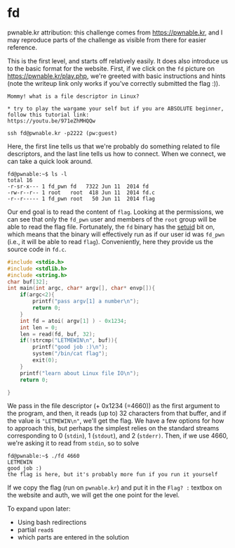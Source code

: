 # fd

pwnable.kr attribution: this challenge comes from <https://pwnable.kr>, and I may reproduce parts of the challenge as visible from there for easier reference.


This is the first level, and starts off relatively easily. It does also introduce us to the basic format for the website. First, if we click on the `fd` picture on <https://pwnable.kr/play.php>, we're greeted with basic instructions and hints (note the writeup link only works if you've correctly submitted the flag :)).

```
Mommy! what is a file descriptor in Linux?

* try to play the wargame your self but if you are ABSOLUTE beginner, follow this tutorial link:
https://youtu.be/971eZhMHQQw

ssh fd@pwnable.kr -p2222 (pw:guest)
```

Here, the first line tells us that we're probably do something related to file descriptors, and the last line tells us how to connect. When we connect, we can take a quick look around.

```
fd@pwnable:~$ ls -l
total 16
-r-sr-x--- 1 fd_pwn fd   7322 Jun 11  2014 fd
-rw-r--r-- 1 root   root  418 Jun 11  2014 fd.c
-r--r----- 1 fd_pwn root   50 Jun 11  2014 flag
```

Our end goal is to read the content of `flag`. Looking at the permissions, we can see that only the `fd_pwn` user and members of the `root` group will be able to read the flag file. Fortunately, the `fd` binary has the [setuid](https://en.wikipedia.org/wiki/Setuid) bit on, which means that the binary will effectively run as if our user id was `fd_pwn` (i.e., it will be able to read `flag`). Conveniently, here they provide us the source code in `fd.c`.

```c
#include <stdio.h>
#include <stdlib.h>
#include <string.h>
char buf[32];
int main(int argc, char* argv[], char* envp[]){
	if(argc<2){
		printf("pass argv[1] a number\n");
		return 0;
	}
	int fd = atoi( argv[1] ) - 0x1234;
	int len = 0;
	len = read(fd, buf, 32);
	if(!strcmp("LETMEWIN\n", buf)){
		printf("good job :)\n");
		system("/bin/cat flag");
		exit(0);
	}
	printf("learn about Linux file IO\n");
	return 0;

}
```

We pass in the file descriptor (+ 0x1234 (=4660)) as the first argument to the program, and then, it reads (up to) 32 characters from that buffer, and if the value is `"LETMEWIN\n"`, we'll get the flag. We have a few options for how to approach this, but perhaps the simplest relies on the standard streams corresponding to 0 (`stdin`), 1 (`stdout`), and 2 (`stderr)`. Then, if we use 4660, we're asking it to read from `stdin`, so to solve

```
fd@pwnable:~$ ./fd 4660
LETMEWIN
good job :)
the flag is here, but it's probably more fun if you run it yourself
```

If we copy the flag (run on `pwnable.kr`) and put it in the `Flag? :` textbox on the website and auth, we will get the one point for the level.

To expand upon later:

* Using bash redirections
* partial `read`s
* which parts are entered in the solution
